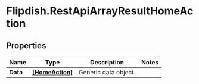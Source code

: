 # Flipdish.RestApiArrayResultHomeAction

## Properties
Name | Type | Description | Notes
------------ | ------------- | ------------- | -------------
**Data** | [**[HomeAction]**](HomeAction.md) | Generic data object. | 


